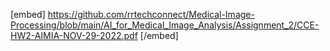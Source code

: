 
[embed] https://github.com/rrtechconnect/Medical-Image-Processing/blob/main/AI_for_Medical_Image_Analysis/Assignment_2/CCE-HW2-AIMIA-NOV-29-2022.pdf [/embed]
